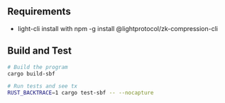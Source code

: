 
## Requirements
- light-cli install with npm -g install  @lightprotocol/zk-compression-cli

## Build and Test

```bash
# Build the program
cargo build-sbf

# Run tests and see tx
RUST_BACKTRACE=1 cargo test-sbf -- --nocapture
```
